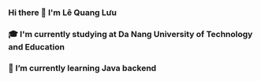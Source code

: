 ### Hi there 👋 I'm Lê Quang Lưu
### 🎓 I'm currently studying at Da Nang University of Technology and Education
### 🌱 I’m currently learning Java backend
<!--
**LeQuangLuu1205/LeQuangLuu1205** is a ✨ _special_ ✨ repository because its `README.md` (this file) appears on your GitHub profile.

Here are some ideas to get you started:

- 🔭 I’m currently working on ...
- 🌱 I’m currently learning ...
- 👯 I’m looking to collaborate on ...
- 🤔 I’m looking for help with ...
- 💬 Ask me about ...
- 📫 How to reach me: ...
- 😄 Pronouns: ...
- ⚡ Fun fact: ...
-->
